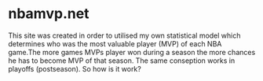 # nbamvp.net
This site was created in order to utilised my own statistical model which determines who was the most valuable player (MVP) of each NBA game.The more games MVPs player won during a season the more chances he has to become MVP of that season. The same conseption works in playoffs (postseason). So how is it work?
